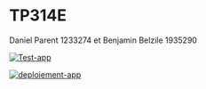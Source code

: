 # TP314E
Daniel Parent 1233274 et Benjamin Belzile 1935290

[![Test-app](https://github.com/bbelzile/14E-TP3/actions/workflows/test-unitaire.yml/badge.svg)](https://github.com/bbelzile/14E-TP3/actions/workflows/test-unitaire.yml)

[![deploiement-app](https://github.com/bbelzile/14E-TP3/actions/workflows/deploiement-app.yml/badge.svg?branch=MenuInteractif)](https://github.com/bbelzile/14E-TP3/actions/workflows/deploiement-app.yml)


